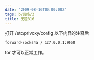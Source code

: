```yaml
---
date: "2009-08-16T00:00:00Z"
tags: b/网络/3
title: 无题816
---
```


打开 /etc/privoxy/config 以下内容的注释后

    forward-socks4a / 127.0.0.1:9050

tor 才可以正常工作。
